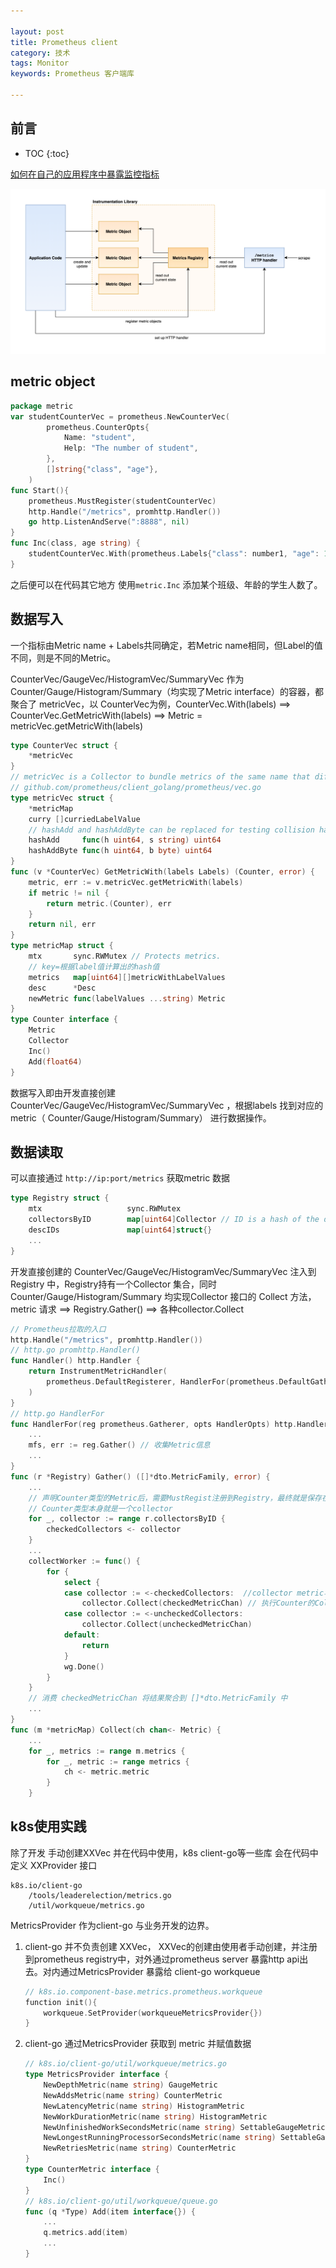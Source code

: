 ```yaml
---

layout: post
title: Prometheus client
category: 技术
tags: Monitor
keywords: Prometheus 客户端库

---
```


## 前言

* TOC
{:toc}

[如何在自己的应用程序中暴露监控指标](https://mp.weixin.qq.com/s/I6S57en1HdN2YOykFPXc8Q)

![](/public/upload/monitor/prometheus_client.png)

## metric object

```go
package metric
var studentCounterVec = prometheus.NewCounterVec(
		prometheus.CounterOpts{
			Name: "student",
			Help: "The number of student",
		},
		[]string{"class", "age"},
    )
func Start(){
    prometheus.MustRegister(studentCounterVec)
    http.Handle("/metrics", promhttp.Handler())
    go http.ListenAndServe(":8888", nil)
}
func Inc(class, age string) {
	studentCounterVec.With(prometheus.Labels{"class": number1, "age": 18}).Inc()
}
```

之后便可以在代码其它地方 使用`metric.Inc` 添加某个班级、年龄的学生人数了。

## 数据写入

一个指标由Metric name + Labels共同确定，若Metric name相同，但Label的值不同，则是不同的Metric。

CounterVec/GaugeVec/HistogramVec/SummaryVec 作为 Counter/Gauge/Histogram/Summary（均实现了Metric interface）的容器，都聚合了 metricVec，以 CounterVec为例，CounterVec.With(labels) ==> CounterVec.GetMetricWith(labels) ==> Metric = metricVec.getMetricWith(labels)

```go
type CounterVec struct {
	*metricVec
}
// metricVec is a Collector to bundle metrics of the same name that differ in their label values. metricVec is not used directly (and therefore unexported). It is used as a building block for implementations of vectors of a given metric type, like GaugeVec, CounterVec, SummaryVec, and HistogramVec. It also handles label currying.
// github.com/prometheus/client_golang/prometheus/vec.go
type metricVec struct {
	*metricMap
	curry []curriedLabelValue
	// hashAdd and hashAddByte can be replaced for testing collision handling.
	hashAdd     func(h uint64, s string) uint64
	hashAddByte func(h uint64, b byte) uint64
}
func (v *CounterVec) GetMetricWith(labels Labels) (Counter, error) {
	metric, err := v.metricVec.getMetricWith(labels)
	if metric != nil {
		return metric.(Counter), err
	}
	return nil, err
}
type metricMap struct {
    mtx       sync.RWMutex // Protects metrics.
    // key=根据label值计算出的hash值
	metrics   map[uint64][]metricWithLabelValues
	desc      *Desc
	newMetric func(labelValues ...string) Metric
}
type Counter interface {
	Metric
	Collector
	Inc()
	Add(float64)
}
```

数据写入即由开发直接创建 CounterVec/GaugeVec/HistogramVec/SummaryVec ，根据labels 找到对应的metric（ Counter/Gauge/Histogram/Summary） 进行数据操作。 

## 数据读取

可以直接通过 `http://ip:port/metrics` 获取metric 数据

```go
type Registry struct {
	mtx                   sync.RWMutex
	collectorsByID        map[uint64]Collector // ID is a hash of the descIDs.
	descIDs               map[uint64]struct{}
	...
}
```

开发直接创建的 CounterVec/GaugeVec/HistogramVec/SummaryVec 注入到Registry 中，Registry持有一个Collector 集合，同时Counter/Gauge/Histogram/Summary 均实现Collector 接口的 Collect 方法， metric 请求 ==>  Registry.Gather() ==> 各种collector.Collect

```go
// Prometheus拉取的入口
http.Handle("/metrics", promhttp.Handler())
// http.go promhttp.Handler()
func Handler() http.Handler {
	return InstrumentMetricHandler(
		prometheus.DefaultRegisterer, HandlerFor(prometheus.DefaultGatherer, HandlerOpts{}),
    )
}
// http.go HandlerFor
func HandlerFor(reg prometheus.Gatherer, opts HandlerOpts) http.Handler {
    ...
	mfs, err := reg.Gather() // 收集Metric信息
    ...
}
func (r *Registry) Gather() ([]*dto.MetricFamily, error) {
    ...
    // 声明Counter类型的Metric后，需要MustRegist注册到Registry，最终就是保存在collectorsByID里
    // Counter类型本身就是一个collector
	for _, collector := range r.collectorsByID {
		checkedCollectors <- collector
	}
	...
	collectWorker := func() {
		for {
			select {
			case collector := <-checkedCollectors:  //collector metric写入checkedMetricChan
				collector.Collect(checkedMetricChan) // 执行Counter的Collect，见下文
			case collector := <-uncheckedCollectors:
				collector.Collect(uncheckedMetricChan)
			default:
				return
			}
			wg.Done()
		}
    }
    // 消费 checkedMetricChan 将结果聚合到 []*dto.MetricFamily 中
    ...
}
func (m *metricMap) Collect(ch chan<- Metric) {
    ...
	for _, metrics := range m.metrics {
		for _, metric := range metrics {
			ch <- metric.metric
		}
	}
```

## k8s使用实践

除了开发 手动创建XXVec 并在代码中使用，k8s client-go等一些库 会在代码中定义 XXProvider 接口

```
k8s.io/client-go
    /tools/leaderelection/metrics.go
    /util/workqueue/metrics.go
```
MetricsProvider 作为client-go 与业务开发的边界。

1. client-go 并不负责创建 XXVec，  XXVec的创建由使用者手动创建，并注册到prometheus registry中，对外通过prometheus server 暴露http api出去。对内通过MetricsProvider 暴露给 client-go workqueue
	```go
	// k8s.io.component-base.metrics.prometheus.workqueue
	function init(){	
		workqueue.SetProvider(workqueueMetricsProvider{})
	}
	```
2. client-go 通过MetricsProvider 获取到 metric 并赋值数据

	```go
	// k8s.io/client-go/util/workqueue/metrics.go
	type MetricsProvider interface {
		NewDepthMetric(name string) GaugeMetric
		NewAddsMetric(name string) CounterMetric
		NewLatencyMetric(name string) HistogramMetric
		NewWorkDurationMetric(name string) HistogramMetric
		NewUnfinishedWorkSecondsMetric(name string) SettableGaugeMetric
		NewLongestRunningProcessorSecondsMetric(name string) SettableGaugeMetric
		NewRetriesMetric(name string) CounterMetric
	}
	type CounterMetric interface {
		Inc()
	}
	// k8s.io/client-go/util/workqueue/queue.go
	func (q *Type) Add(item interface{}) {
		...	
		q.metrics.add(item)
		...
	}
	```